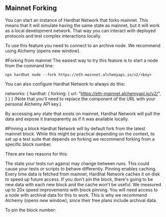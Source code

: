 ## Mainnet Forking

You can start an instance of Hardhat Network that forks mainnet. This means that it will simulate having the same state as mainnet, but it will work as a local development network. That way you can interact with deployed protocols and test complex interactions locally.

To use this feature you need to connect to an archive node. We recommend using Alchemy (opens new window).

#Forking from mainnet
The easiest way to try this feature is to start a node from the command line:

```
npx hardhat node --fork https://eth-mainnet.alchemyapi.io/v2/<key>
```

You can also configure Hardhat Network to always do this:

networks: {
hardhat: {
forking: {
url: "https://eth-mainnet.alchemyapi.io/v2/<key>",
}
}
}
(Note that you'll need to replace the <key> component of the URL with your personal Alchemy API key.)

By accessing any state that exists on mainnet, Hardhat Network will pull the data and expose it transparently as if it was available locally.

#Pinning a block
Hardhat Network will by default fork from the latest mainnet block. While this might be practical depending on the context, to set up a test suite that depends on forking we recommend forking from a specific block number.

There are two reasons for this:

The state your tests run against may change between runs. This could cause your tests or scripts to behave differently.
Pinning enables caching. Every time data is fetched from mainnet, Hardhat Network caches it on disk to speed up future access. If you don't pin the block, there's going to be new data with each new block and the cache won't be useful. We measured up to 20x speed improvements with block pinning.
You will need access to a node with archival data for this to work. This is why we recommend Alchemy (opens new window), since their free plans include archival data.

To pin the block number:
